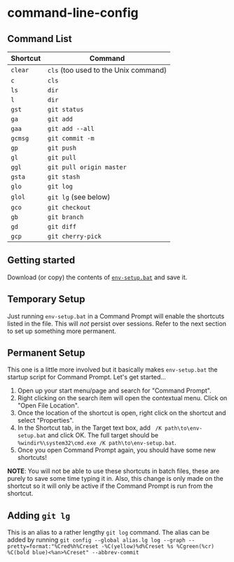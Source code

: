 # command-line-config

## Command List
| Shortcut | Command                              |
|----------|--------------------------------------|
| `clear`  | `cls` (too used to the Unix command) |
| `c`      | `cls`                                |
| `ls`     | `dir`                                |
| `l`      | `dir`                                |
| `gst`    | `git status`                         |
| `ga`     | `git add`                            |
| `gaa`    | `git add --all`                      |
| `gcmsg`  | `git commit -m`                      |
| `gp`     | `git push`                           |
| `gl`     | `git pull`                           |
| `ggl`    | `git pull origin master`             |
| `gsta`   | `git stash`                          |
| `glo`    | `git log`                            |
| `glol`   | `git lg` (see below)                 |
| `gco`    | `git checkout`                       |
| `gb`     | `git branch`                         |
| `gd`     | `git diff`                           |
| `gcp`    | `git cherry-pick`                    |

## Getting started
Download (or copy) the contents of [`env-setup.bat`](https://raw.githubusercontent.com/YashdalfTheGray/command-line-config/master/env-setup.bat) and save it.

## Temporary Setup
Just running `env-setup.bat` in a Command Prompt will enable the shortcuts listed in the file. This will *not* persist over sessions. Refer to the next section to set up something more permanent.

## Permanent Setup
This one is a little more involved but it basically makes `env-setup.bat` the startup script for Command Prompt. Let's get started...

1. Open up your start menu/page and search for "Command Prompt".
2. Right clicking on the search item will open the contextual menu. Click on "Open File Location".
3. Once the location of the shortcut is open, right click on the shortcut and select "Properties".
4. In the Shortcut tab, in the Target text box, add ` /K path\to\env-setup.bat` and click OK. The full target should be `%windir%\system32\cmd.exe /K path\to\env-setup.bat`.
5. Once you open Command Prompt again, you should have some new shortcuts!

**NOTE**: You will not be able to use these shortcuts in batch files, these are purely to save some time typing it in. Also, this change is only made on the shortcut so it will only be active if the Command Prompt is run from the shortcut. 

## Adding `git lg`
This is an alias to a rather lengthy `git log` command. The alias can be added by running `git config --global alias.lg log --graph --pretty=format:"%Cred%h%Creset -%C(yellow)%d%Creset %s %Cgreen(%cr) %C(bold blue)<%an>%Creset" --abbrev-commit`
